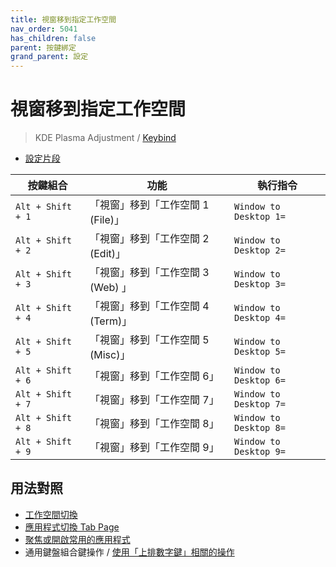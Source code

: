```yaml
---
title: 視窗移到指定工作空間
nav_order: 5041
has_children: false
parent: 按鍵綁定
grand_parent: 設定
---
```



# 視窗移到指定工作空間

> KDE Plasma Adjustment / [Keybind](https://github.com/samwhelp/ultramarine-kde-plasma-adjustment/tree/main/prototype/main/demo-config/keybind/demo-keybind-mode-dolphin)


* [設定片段](https://github.com/samwhelp/ultramarine-kde-plasma-adjustment/blob/main/prototype/main/kde-config/locale/en_us/Breeze-Dark/asset/overlay/etc/skel/.config/kglobalshortcutsrc#L162-L181)

| 按鍵組合          | 功能     | 執行指令         |
| --------- | -------------------------------------------- | --------------------------------------------------- |
| `Alt + Shift + 1` | 「視窗」移到「工作空間 1 (File)」 | `Window to Desktop 1=` |
| `Alt + Shift + 2` | 「視窗」移到「工作空間 2 (Edit)」 | `Window to Desktop 2=` |
| `Alt + Shift + 3` | 「視窗」移到「工作空間 3 (Web) 」 | `Window to Desktop 3=` |
| `Alt + Shift + 4` | 「視窗」移到「工作空間 4 (Term)」 | `Window to Desktop 4=` |
| `Alt + Shift + 5` | 「視窗」移到「工作空間 5 (Misc)」 | `Window to Desktop 5=` |
| `Alt + Shift + 6` | 「視窗」移到「工作空間 6」        | `Window to Desktop 6=` |
| `Alt + Shift + 7` | 「視窗」移到「工作空間 7」        | `Window to Desktop 7=` |
| `Alt + Shift + 8` | 「視窗」移到「工作空間 8」        | `Window to Desktop 8=` |
| `Alt + Shift + 9` | 「視窗」移到「工作空間 9」        | `Window to Desktop 9=` |




## 用法對照

* [工作空間切換](https://samwhelp.github.io/note-about-ultramarine-kde-plasma/read/config/keybind/workspace-switch.html)
* [應用程式切換 Tab Page](https://samwhelp.github.io/note-about-ultramarine-kde-plasma/read/config/keybind/application-tab-page.html)
* [聚焦或開啟常用的應用程式](https://samwhelp.github.io/note-about-ultramarine-kde-plasma/read/config/keybind/application-focus-or-launch-favorite.html)
* 通用鍵盤組合鍵操作 / [使用「上排數字鍵」相關的操作](https://samwhelp.github.io/system-modeling/read/zh_tw/spec-keybind/with-number-key)
